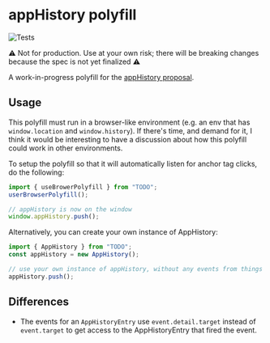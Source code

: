 # appHistory polyfill

![Tests](https://github.com/frehner/appHistory/workflows/Tests/badge.svg)

⚠️ Not for production. Use at your own risk; there will be breaking changes because the spec is not yet finalized ⚠️

A work-in-progress polyfill for the [appHistory proposal](https://github.com/WICG/app-history).

## Usage

This polyfill must run in a browser-like environment (e.g. an env that has `window.location` and `window.history`). If there's time, and demand for it, I think it would be interesting to have a discussion about how this polyfill could work in other environments.

To setup the polyfill so that it will automatically listen for anchor tag clicks, do the following:

```js
import { useBrowerPolyfill } from "TODO";
userBrowserPolyfill();

// appHistory is now on the window
window.appHistory.push();
```

Alternatively, you can create your own instance of AppHistory:

```js
import { AppHistory } from "TODO";
const appHistory = new AppHistory();

// use your own instance of appHistory, without any events from things like anchor tags
appHistory.push();
```

## Differences

- The events for an `AppHistoryEntry` use `event.detail.target` instead of `event.target` to get access to the AppHistoryEntry that fired the event.
